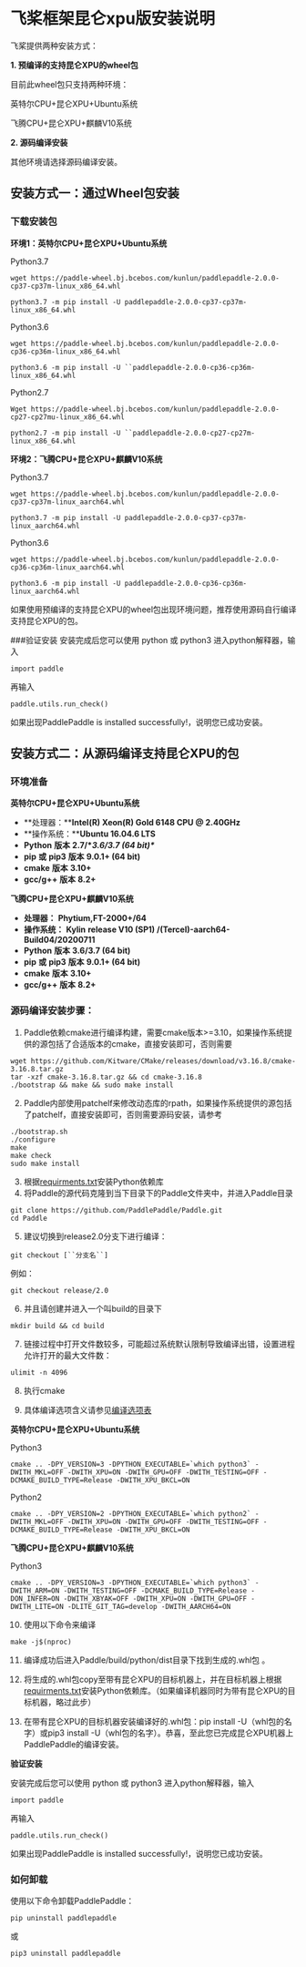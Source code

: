 

# 飞桨框架昆仑xpu版安装说明

飞桨提供两种安装方式：

**1. 预编译的支持昆仑XPU的wheel包**

目前此wheel包只支持两种环境：

英特尔CPU+昆仑XPU+Ubuntu系统

飞腾CPU+昆仑XPU+麒麟V10系统

**2. 源码编译安装**

其他环境请选择源码编译安装。



## 安装方式一：通过Wheel包安装

### 下载安装包

**环境1：英特尔CPU+昆仑XPU+Ubuntu系统**

Python3.7
```
wget https://paddle-wheel.bj.bcebos.com/kunlun/paddlepaddle-2.0.0-cp37-cp37m-linux_x86_64.whl
```
```
python3.7 -m pip install -U paddlepaddle-2.0.0-cp37-cp37m-linux_x86_64.whl
```
Python3.6
```
wget https://paddle-wheel.bj.bcebos.com/kunlun/paddlepaddle-2.0.0-cp36-cp36m-linux_x86_64.whl
```
```
python3.6 -m pip install -U ``paddlepaddle-2.0.0-cp36-cp36m-linux_x86_64.whl
```
Python2.7
```
Wget https://paddle-wheel.bj.bcebos.com/kunlun/paddlepaddle-2.0.0-cp27-cp27mu-linux_x86_64.whl
```
```
python2.7 -m pip install -U ``paddlepaddle-2.0.0-cp27-cp27m-linux_x86_64.whl
```



**环境2：飞腾CPU+昆仑XPU+麒麟V10系统**

Python3.7
```
wget https://paddle-wheel.bj.bcebos.com/kunlun/paddlepaddle-2.0.0-cp37-cp37m-linux_aarch64.whl 
```

```
python3.7 -m pip install -U paddlepaddle-2.0.0-cp37-cp37m-linux_aarch64.whl
```
Python3.6
```
wget https://paddle-wheel.bj.bcebos.com/kunlun/paddlepaddle-2.0.0-cp36-cp36m-linux_aarch64.whl 
```

```
python3.6 -m pip install -U paddlepaddle-2.0.0-cp36-cp36m-linux_aarch64.whl
```
如果使用预编译的支持昆仑XPU的wheel包出现环境问题，推荐使用源码自行编译支持昆仑XPU的包。

###验证安装
安装完成后您可以使用 python 或 python3 进入python解释器，输入

```
import paddle
```
再输入
```
paddle.utils.run_check()
```
如果出现PaddlePaddle is installed successfully!，说明您已成功安装。



## 安装方式二：从源码编译支持昆仑XPU的包

### 环境准备

**英特尔CPU+昆仑XPU+Ubuntu系统**

- **处理器：****Intel(R) Xeon(R) Gold 6148 CPU @     2.40GHz**
- **操作系统：****Ubuntu 16.04.6 LTS**
- **Python** **版本** **2.7/\**3.6/3.7 (64 bit)\****
- **pip** **或** **pip3** **版本** **9.0.1+ (64 bit)**
- **cmake** **版本** **3.10+**
- **gcc/g++** **版本** **8.2+**

**飞腾CPU+昆仑XPU+麒麟V10系统**

- **处理器：** **Phytium,FT-2000+/64**
- **操作系统：** **Kylin** **release V10 (SP1)     /(Tercel)-aarch64-Build04/20200711**
- **Python** **版本** **3.6/3.7 (64 bit)** 
- **pip** **或** **pip3** **版本** **9.0.1+ (64 bit)**
- **cmake** **版本** **3.10+**
- **gcc/g++** **版本** **8.2+**

### 源码编译安装步骤：

1.  Paddle依赖cmake进行编译构建，需要cmake版本>=3.10，如果操作系统提供的源包括了合适版本的cmake，直接安装即可，否则需要

```
wget https://github.com/Kitware/CMake/releases/download/v3.16.8/cmake-3.16.8.tar.gz
tar -xzf cmake-3.16.8.tar.gz && cd cmake-3.16.8
./bootstrap && make && sudo make install
```

2. Paddle内部使用patchelf来修改动态库的rpath，如果操作系统提供的源包括了patchelf，直接安装即可，否则需要源码安装，请参考

```
./bootstrap.sh
./configure
make
make check
sudo make install
```

3. 根据[requirments.txt](https://github.com/PaddlePaddle/Paddle/blob/develop/python/requirements.txt)安装Python依赖库
4. 将Paddle的源代码克隆到当下目录下的Paddle文件夹中，并进入Paddle目录

```
git clone https://github.com/PaddlePaddle/Paddle.git
cd Paddle
```

5. 建议切换到release2.0分支下进行编译：

```
git checkout [``分支名``]
```

例如：

```
git checkout release/2.0
```

6. 并且请创建并进入一个叫build的目录下

```
mkdir build && cd build
```

7. 链接过程中打开文件数较多，可能超过系统默认限制导致编译出错，设置进程允许打开的最大文件数：

```
ulimit -n 4096
```
8. 执行cmake

9. 具体编译选项含义请参见[编译选项表](https://www.paddlepaddle.org.cn/documentation/docs/zh/develop/install/Tables.html#Compile)

**英特尔CPU+昆仑XPU+Ubuntu系统**


Python3
```
cmake .. -DPY_VERSION=3 -DPYTHON_EXECUTABLE=`which python3` -DWITH_MKL=OFF -DWITH_XPU=ON -DWITH_GPU=OFF -DWITH_TESTING=OFF -DCMAKE_BUILD_TYPE=Release -DWITH_XPU_BKCL=ON
```

Python2
```
cmake .. -DPY_VERSION=2 -DPYTHON_EXECUTABLE=`which python2` -DWITH_MKL=OFF -DWITH_XPU=ON -DWITH_GPU=OFF -DWITH_TESTING=OFF -DCMAKE_BUILD_TYPE=Release -DWITH_XPU_BKCL=ON
```

**飞腾CPU+昆仑XPU+麒麟V10系统**

Python3
```
cmake .. -DPY_VERSION=3 -DPYTHON_EXECUTABLE=`which python3` -DWITH_ARM=ON -DWITH_TESTING=OFF -DCMAKE_BUILD_TYPE=Release -DON_INFER=ON -DWITH_XBYAK=OFF -DWITH_XPU=ON -DWITH_GPU=OFF -DWITH_LITE=ON -DLITE_GIT_TAG=develop -DWITH_AARCH64=ON
```
10. 使用以下命令来编译

```
make -j$(nproc)
```

11. 编译成功后进入Paddle/build/python/dist目录下找到生成的.whl包 。

12. 将生成的.whl包copy至带有昆仑XPU的目标机器上，并在目标机器上根据[requirments.txt](https://github.com/PaddlePaddle/Paddle/blob/develop/python/requirements.txt)安装Python依赖库。（如果编译机器同时为带有昆仑XPU的目标机器，略过此步）

13. 在带有昆仑XPU的目标机器安装编译好的.whl包：pip install -U（whl包的名字）或pip3 install -U（whl包的名字）。恭喜，至此您已完成昆仑XPU机器上PaddlePaddle的编译安装。

**验证安装**

安装完成后您可以使用 python 或 python3 进入python解释器，输入

```
import paddle
```

再输入

```
paddle.utils.run_check()
```

如果出现PaddlePaddle is installed successfully!，说明您已成功安装。

### 如何卸载

使用以下命令卸载PaddlePaddle：

```
pip uninstall paddlepaddle
```

或

```
pip3 uninstall paddlepaddle
```
